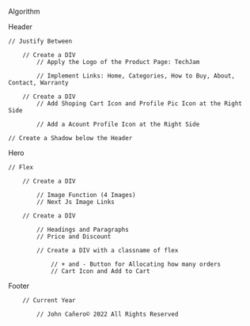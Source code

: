 Algorithm

Header

    // Justify Between

        // Create a DIV
            // Apply the Logo of the Product Page: TechJam

            // Implement Links: Home, Categories, How to Buy, About, Contact, Warranty

        // Create a DIV
            // Add Shoping Cart Icon and Profile Pic Icon at the Right Side

            // Add a Acount Profile Icon at the Right Side
            
    // Create a Shadow below the Header

Hero

	// Flex 

		// Create a DIV

			// Image Function (4 Images)
			// Next Js Image Links 

		// Create a DIV

			// Headings and Paragraphs
			// Price and Discount

			// Create a DIV with a classname of flex

				// + and - Button for Allocating how many orders
				// Cart Icon and Add to Cart



Footer

        // Current Year

            // John Cañero© 2022 All Rights Reserved